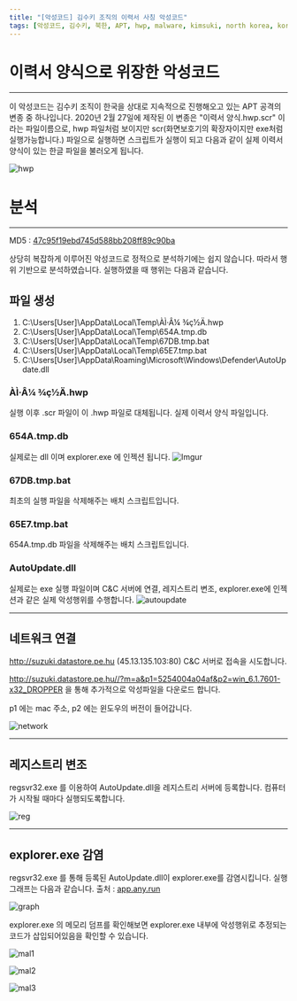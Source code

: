 ```yaml
---
title: "[악성코드] 김수키 조직의 이력서 사칭 악성코드"
tags: [악성코드, 김수키, 북한, APT, hwp, malware, kimsuki, north korea, korean]
---
```



# 이력서 양식으로 위장한 악성코드
---
이 악성코드는 김수키 조직이 한국을 상대로 지속적으로 진행해오고 있는 APT 공격의 변종 중 하나입니다.
2020년 2월 27일에 제작된 이 변종은 "이력서 양식.hwp.scr" 이라는 파일이름으로, hwp 파일처럼 보이지만 scr(화면보호기의 확장자이지만 exe처럼 실행가능합니다.) 파일으로
실행하면 스크립트가 실행이 되고 다음과 같이 실제 이력서 양식이 있는 한글 파일을 불러오게 됩니다.

![hwp](https://i.imgur.com/dxmSqSp.png)


# 분석
---
MD5 : [47c95f19ebd745d588bb208ff89c90ba](https://www.hybrid-analysis.com/sample/757dfeacabf4c2f771147159d26117818354af14050e6ba42cc00f4a3d58e51f?environmentId=120)

상당히 복잡하게 이루어진 악성코드로 정적으로 분석하기에는 쉽지 않습니다.
따라서 행위 기반으로 분석하였습니다.
실행하였을 때 행위는 다음과 같습니다.

## 파일 생성

 1. C:\Users\[User]\AppData\Local\Temp\ÀÌ·Â¼­ ¾ç½Ä.hwp
 2. C:\Users\[User]\AppData\Local\Temp\654A.tmp.db 
 3. C:\Users\[User]\AppData\Local\Temp\67DB.tmp.bat
 4. C:\Users\[User]\AppData\Local\Temp\65E7.tmp.bat
 5. C:\Users\[User]\AppData\Roaming\Microsoft\Windows\Defender\AutoUpdate.dll
 
 ### ÀÌ·Â¼­ ¾ç½Ä.hwp
 실행 이후 .scr 파일이 이 .hwp 파일로 대체됩니다. 실제 이력서 양식 파일입니다.
 
 ### 654A.tmp.db
 실제로는 dll 이며 explorer.exe 에 인젝션 됩니다.
 ![Imgur](https://i.imgur.com/EgfGjP3.png)
 
 ### 67DB.tmp.bat
 최초의 실행 파일을 삭제해주는 배치 스크립트입니다.
 
 ### 65E7.tmp.bat
 654A.tmp.db 파일을 삭제해주는 배치 스크립트입니다.

 ### AutoUpdate.dll
 실제로는 exe 실행 파일이며 C&C 서버에 연결, 레지스트리 변조, explorer.exe에 인젝션과 같은 실제 악성행위를 수행합니다.
 ![autoupdate](https://i.imgur.com/FbOrW8h.png)

---

## 네트워크 연결

http://suzuki.datastore.pe.hu (45.13.135.103:80) C&C 서버로 접속을 시도합니다.

http://suzuki.datastore.pe.hu//?m=a&p1=5254004a04af&p2=win_6.1.7601-x32_DROPPER 을 통해 추가적으로 악성파일을 다운로드 합니다.

p1 에는 mac 주소, p2 에는 윈도우의 버전이 들어갑니다.

![network](https://i.imgur.com/37RKTyt.png)

---

## 레지스트리 변조

regsvr32.exe 를 이용하여 AutoUpdate.dll을 레지스트리 서버에 등록합니다. 컴퓨터가 시작될 때마다 실행되도록합니다.

![reg](https://i.imgur.com/89MegCk.png)

---

## explorer.exe 감염

regsvr32.exe 를 통해 등록된 AutoUpdate.dll이 explorer.exe를 감염시킵니다.
실행 그래프는 다음과 같습니다. 출처 : [app.any.run](https://app.any.run/)

![graph](https://i.imgur.com/fdm1B3g.png)

explorer.exe 의 메모리 덤프를 확인해보면 explorer.exe 내부에 악성행위로 추정되는 코드가 삽입되어있음을 확인할 수 있습니다.

![mal1](https://i.imgur.com/f1mPwpy.png)

![mal2](https://i.imgur.com/bmHk6CW.png)

![mal3](https://i.imgur.com/BnwACWw.png)
